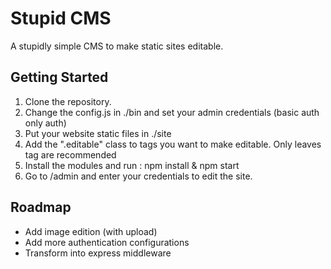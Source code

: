 # Stupid CMS
A stupidly simple CMS to make static sites editable.

## Getting Started
 1. Clone the repository.
 2. Change the config.js in ./bin and set your admin credentials (basic auth only auth)
 3. Put your website static files in ./site
 4. Add the ".editable" class to tags you want to make editable. Only leaves tag are recommended
 5. Install the modules and run :
npm install & npm start
 6. Go to /admin and enter your credentials to edit the site.

## Roadmap

 - Add image edition (with upload)
 - Add more authentication configurations
 - Transform into express middleware
